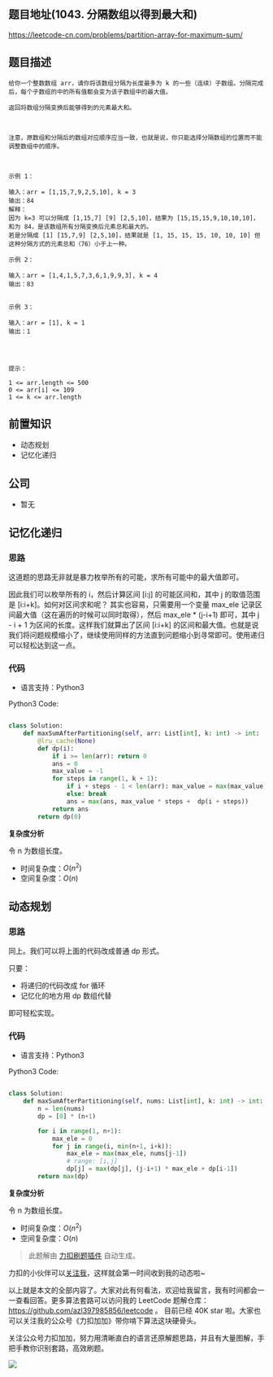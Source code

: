 ## 题目地址(1043. 分隔数组以得到最大和)

https://leetcode-cn.com/problems/partition-array-for-maximum-sum/

## 题目描述

```
给你一个整数数组 arr，请你将该数组分隔为长度最多为 k 的一些（连续）子数组。分隔完成后，每个子数组的中的所有值都会变为该子数组中的最大值。

返回将数组分隔变换后能够得到的元素最大和。

 

注意，原数组和分隔后的数组对应顺序应当一致，也就是说，你只能选择分隔数组的位置而不能调整数组中的顺序。

 

示例 1：

输入：arr = [1,15,7,9,2,5,10], k = 3
输出：84
解释：
因为 k=3 可以分隔成 [1,15,7] [9] [2,5,10]，结果为 [15,15,15,9,10,10,10]，和为 84，是该数组所有分隔变换后元素总和最大的。
若是分隔成 [1] [15,7,9] [2,5,10]，结果就是 [1, 15, 15, 15, 10, 10, 10] 但这种分隔方式的元素总和（76）小于上一种。

示例 2：

输入：arr = [1,4,1,5,7,3,6,1,9,9,3], k = 4
输出：83


示例 3：

输入：arr = [1], k = 1
输出：1


 

提示：

1 <= arr.length <= 500
0 <= arr[i] <= 109
1 <= k <= arr.length
```

## 前置知识

- 动态规划
- 记忆化递归

## 公司

- 暂无

## 记忆化递归

### 思路

这道题的思路无非就是暴力枚举所有的可能，求所有可能中的最大值即可。

因此我们可以枚举所有的 i，然后计算区间 [i:j] 的可能区间和，其中 j 的取值范围是 [i:i+k]。如何对区间求和呢？ 其实也容易，只需要用一个变量 max_ele 记录区间最大值（这在遍历的时候可以同时取得），然后 max_ele \* (j-i+1) 即可，其中 j - i + 1 为区间的长度。这样我们就算出了区间 [i:i+k] 的区间和最大值。也就是说我们将问题规模缩小了，继续使用同样的方法直到问题缩小到寻常即可。使用递归可以轻松达到这一点。

### 代码

- 语言支持：Python3

Python3 Code:

```python

class Solution:
    def maxSumAfterPartitioning(self, arr: List[int], k: int) -> int:
        @lru_cache(None)
        def dp(i):
            if i >= len(arr): return 0
            ans = 0
            max_value = -1
            for steps in range(1, k + 1):
                if i + steps - 1 < len(arr): max_value = max(max_value, arr[i + steps - 1])
                else: break
                ans = max(ans, max_value * steps +  dp(i + steps))
            return ans
        return dp(0)

```

**复杂度分析**

令 n 为数组长度。

- 时间复杂度：$O(n^2)$
- 空间复杂度：$O(n)$

## 动态规划

### 思路

同上。我们可以将上面的代码改成普通 dp 形式。

只要：

- 将递归的代码改成 for 循环
- 记忆化的地方用 dp 数组代替

即可轻松实现。

### 代码

- 语言支持：Python3

Python3 Code:

```python

class Solution:
    def maxSumAfterPartitioning(self, nums: List[int], k: int) -> int:
        n = len(nums)
        dp = [0] * (n+1)

        for i in range(1, n+1):
            max_ele = 0
            for j in range(i, min(n+1, i+k)):
                max_ele = max(max_ele, nums[j-1])
                # range: [i,j]
                dp[j] = max(dp[j], (j-i+1) * max_ele + dp[i-1])
        return max(dp)

```

**复杂度分析**

令 n 为数组长度。

- 时间复杂度：$O(n^2)$
- 空间复杂度：$O(n)$

> 此题解由 [力扣刷题插件](https://leetcode-pp.github.io/leetcode-cheat/?tab=solution-template) 自动生成。

力扣的小伙伴可以[关注我](https://leetcode-cn.com/u/fe-lucifer/)，这样就会第一时间收到我的动态啦~

以上就是本文的全部内容了。大家对此有何看法，欢迎给我留言，我有时间都会一一查看回答。更多算法套路可以访问我的 LeetCode 题解仓库：https://github.com/azl397985856/leetcode 。 目前已经 40K star 啦。大家也可以关注我的公众号《力扣加加》带你啃下算法这块硬骨头。

关注公众号力扣加加，努力用清晰直白的语言还原解题思路，并且有大量图解，手把手教你识别套路，高效刷题。

![](https://tva1.sinaimg.cn/large/007S8ZIlly1gfcuzagjalj30p00dwabs.jpg)
